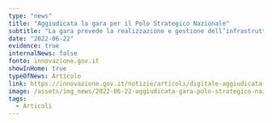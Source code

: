 ```yaml
---
type: "news"
title: "Aggiudicata la gara per il Polo Strategico Nazionale"
subtitle: "La gara prevede la realizzazione e gestione dell’infrastruttura ad alta affidabilità definita nella Strategia Cloud Italia"
date: "2022-06-22"
evidence: true
internalNews: false
fonte: innovazione.gov.it
showInHome: true
typeOfNews: Articolo
link: https://innovazione.gov.it/notizie/articoli/digitale-aggiudicata-la-gara-per-il-polo-strategico-nazionale/
image: /assets/img_news/2022-06-22-aggiudicata-gara-polo-strategico-nazionale.jpg
tags:
  - Articoli
---
```

